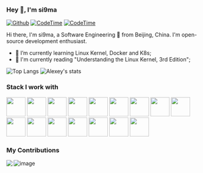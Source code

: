 ### Hey 👋, I'm si9ma

[![Github](https://img.shields.io/github/followers/si9ma?label=Follow&style=social)](https://github.com/si9ma)
[![CodeTime](https://img.shields.io/endpoint?style=social&url=https://codetime-api.datreks.com/badge/1)](https://codetime.datreks.com)
[![CodeTime](https://img.shields.io/endpoint?style=social&url=https%3A%2F%2Fcodetime-api.datreks.com%2Fbadge%2F1%3Fproject%3Dcodetime-server%26showProject%3D1)](https://codetime.datreks.com)

Hi there, I'm si9ma, a Software Engineering 🚀 from Beijing, China. I'm open-source development enthusiast.

- 🌱 I’m currently learning Linux Kernel, Docker and K8s;
- 🚀 I'm currently reading "Understanding the Linux Kernel, 3rd Edition";

![Top Langs](https://github-readme-stats-89dq8p8qw.vercel.app/api/top-langs/?username=si9ma&hide=html&theme=dracula)
![Alexey's stats](https://github-readme-stats-89dq8p8qw.vercel.app/api?username=si9ma&show_icons=true&count_private=true&line_height=33.7&theme=dracula)

### Stack I work with
<code><img height="50" src="https://www.vectorlogo.zone/logos/golang/golang-ar21.svg"></code>
<code><img height="50" src="https://www.vectorlogo.zone/logos/linux/linux-ar21.svg"></code>
<code><img height="50" src="https://www.vectorlogo.zone/logos/docker/docker-ar21.svg"></code>
<code><img height="50" src="https://www.vectorlogo.zone/logos/kubernetes/kubernetes-ar21.svg"></code>
<code><img height="50" src="https://www.vectorlogo.zone/logos/github/github-ar21.svg"></code>
<code><img height="50" src="https://www.vectorlogo.zone/logos/elastic/elastic-ar21.svg"></code>
<code><img height="50" src="https://www.vectorlogo.zone/logos/python/python-ar21.svg"></code>
<code><img height="50" src="https://www.vectorlogo.zone/logos/mysql/mysql-ar21.svg"></code>
<code><img height="50" src="https://www.vectorlogo.zone/logos/redis/redis-ar21.svg"></code>
<code><img height="50" src="https://www.vectorlogo.zone/logos/numpy/numpy-ar21.svg"></code>
<code><img height="50" src="https://www.vectorlogo.zone/logos/gnu_bash/gnu_bash-ar21.svg"></code>
<code><img height="50" src="https://www.vectorlogo.zone/logos/git-scm/git-scm-ar21.svg"></code>
<code><img height="50" src="https://www.vectorlogo.zone/logos/centos/centos-ar21.svg"></code>
<code><img height="50" src="https://www.vectorlogo.zone/logos/mongodb/mongodb-ar21.svg"></code>
<code><img height="50" src="https://www.vectorlogo.zone/logos/w3_html5/w3_html5-ar21.svg"></code>
<code><img height="50" src="https://www.vectorlogo.zone/logos/javascript/javascript-ar21.svg"></code>

### My Contributions

<a href="https://github.com/goplus/gop">
  <img align="left" src="https://github-readme-stats-89dq8p8qw.vercel.app/api/pin/?username=goplus&repo=gop&show_owner=true" />
</a>

![image](https://github.com/si9ma/si9ma/blob/master/dino.gif)
